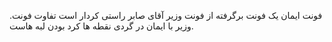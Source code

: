 .فونت ایمان یک فونت برگرفته از فونت وزیر آقای صابر راستی کردار است
تفاوت فونت وزیر با ایمان در گردی نقطه ها کرد بودن لبه هاست.
